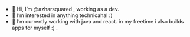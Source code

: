 - 👋 Hi, I’m @azharsquared , working as a dev.
- 👀 I’m interested in anything technicahal :) 
- 🌱 I’m currently working with java and react. in my freetime i also builds apps for myself :) .


<!---
azharsquared/azharsquared is a ✨ special ✨ repository because its `README.md` (this file) appears on your GitHub profile.
You can click the Preview link to take a look at your changes.
--->
